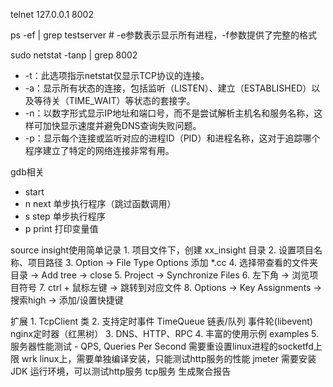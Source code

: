 
telnet 127.0.0.1 8002

ps -ef | grep testserver    # -e参数表示显示所有进程，-f参数提供了完整的格式

sudo netstat -tanp | grep 8002
   * -t：此选项指示netstat仅显示TCP协议的连接。
   * -a：显示所有状态的连接，包括监听（LISTEN）、建立（ESTABLISHED）以及等待关（TIME_WAIT）等状态的套接字。
   * -n：以数字形式显示IP地址和端口号，而不是尝试解析主机名和服务名称，这样可加快显示速度并避免DNS查询失败问题。
   * -p：显示每个连接或监听对应的进程ID（PID）和进程名称，这对于追踪哪个程序建立了特定的网络连接非常有用。


gdb相关
   * start
   * n       next  单步执行程序（跳过函数调用）
   * s       step  单步执行程序
   * p       print 打印变量值


source insight使用简单记录
    1. 项目文件下，创建 xx_insight 目录
    2. 设置项目名称、项目路径
    3. Option -> File Type Options 添加 *.cc
    4. 选择带查看的文件夹目录 -> Add tree -> close
    5. Project -> Synchronize Files
    6. 左下角  -> 浏览项目符号
    7. ctrl + 鼠标左键  ->  跳转到对应文件
    8. Options -> Key Assignments -> 搜索high -> 添加/设置快捷键


扩展
    1. TcpClient 类
    2. 支持定时事件 TimeQueue     链表/队列  事件轮(libevent)    nginx定时器（红黑树）
    3. DNS、HTTP、RPC
    4. 丰富的使用示例 examples
    5. 服务器性能测试 - QPS, Queries Per Second     需要重设置linux进程的socketfd上限
        wrk         linux上，需要单独编译安装，只能测试http服务的性能
        jmeter      需要安装 JDK 运行环境，可以测试http服务 tcp服务 生成聚合报告




